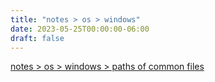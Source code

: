 ```yaml
---
title: "notes > os > windows"
date: 2023-05-25T00:00:00-06:00
draft: false
---
```


[notes > os > windows > paths of common files](paths-of-common-files.md)  
